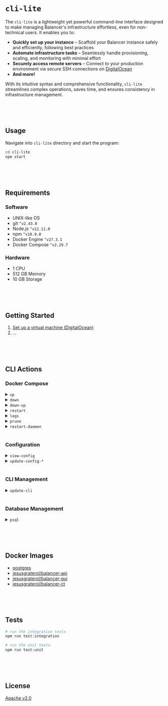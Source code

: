 # `cli-lite`

The `cli-lite` is a lightweight yet powerful command-line interface designed to make managing Balancer's infrastructure effortless, even for non-technical users. It enables you to:

* **Quickly set up your instance** – Scaffold your Balancer instance safely and efficiently, following best practices
* **Automate infrastructure tasks** – Seamlessly handle provisioning, scaling, and monitoring with minimal effort
* **Securely access remote servers** – Connect to your production environment via secure SSH connections on  [DigitalOcean](https://www.digitalocean.com/)
* **And more!**

With its intuitive syntax and comprehensive functionality, `cli-lite` streamlines complex operations, saves time, and ensures consistency in infrastructure management.





<br/><br/><br/>

## Usage

Navigate into `cli-lite` directory and start the program:
```bash
cd cli-lite
npm start
```






<br/><br/><br/>

## Requirements

### Software

- UNIX-like OS
- git `^v2.43.0`
- Node.js `^v22.11.0`
- npm `^v10.9.0`
- Docker Engine `^v27.3.1`
- Docker Compose `^v2.29.7`

### Hardware

- 1 CPU
- 512 GB Memory
- 10 GB Storage





<br/><br/><br/>

## Getting Started

1. [Set up a virtual machine (DigitalOcean)](./docs/setup-vm/index.md)
2. ...





<br/><br/><br/>

## CLI Actions

### Docker Compose

<details>
  <summary><code>up</code></summary>

  <br/>
  
  Generates the environment assets and the `compose.yaml` file. Next, it prunes docker objects and restarts the daemon. Finally, it pulls the latest images from the  registry, creates and starts the containers.

  <br/>

  When executed, after generating the environment assets and the `compose.yaml` file, it runs:
  ```bash
  docker system prune --all --force

  systemctl restart docker

  docker compose up --pull always --no-build --detach
  ```

  <br/>

</details>

<details>
  <summary><code>down</code></summary>

  <br/>

  Stops containers and removes containers, networks, volumes, and images created by <code>up</code>.

  <br/>

  When executed, it runs:
  ```bash
  docker compose down
  ```

  <br/>

</details>

<details>
  <summary><code>down-up</code></summary>

  <br/>

  Stops containers and removes containers, networks, volumes, and images created by <code>up</code> with:

  <br/>

  ```bash
  docker compose down
  ```

  <br/>

  Finally, it generates the environment assets, the `compose.yaml` file and runs: 

  <br/>

  ```bash
  docker system prune --all --force

  systemctl restart docker

  docker compose up --pull always --no-build --detach
  ```
  <br/>

  <br/>
</details>

<details>
  <summary><code>restart</code></summary>

  <br/>

  Restarts all stopped and running services with:

  <br/>

  ```bash
  docker compose restart
  ```

  <br/>

</details>

<details>
  <summary><code>logs</code></summary>

  <br/>

  Displays and subscribes to the log output from all services. If a variation is provided, it narrows down the logs to a specific service.

  ```bash
  docker compose logs -f

  # if a variation is provided
  docker compose logs <variation> -f
  ```

  <br/>

  The following variations are supported:

  - <code>logs:postgres</code> displays log output from the postgres service

  - <code>logs:api</code> displays log output from the api service

  - <code>logs:gui</code> displays log output from the gui service

  - <code>logs:ct</code> displays log output from the cloudflared service

  <br/>

</details>

<details>
  <summary><code>prune</code></summary>

  <br/>

  Removes all unused containers, networks and images (both dangling and unused) with:

  ```bash
  docker system prune --all --force
  ```

  <br/>
  
</details>

<details>
  <summary><code>restart-daemon</code></summary>

  <br/>

  Restarts the Docker service on the host machine with:

  ```bash
  systemctl restart docker
  ```

  <br/>
  
</details>



<br/>

### Configuration

<details>
  <summary><code>view-config</code></summary>

  <br/>

  Displays the data stored in the `config.json` file.

  <br/>
  
</details>

<details>
  <summary><code>update-config-*</code></summary>

  <br/>

  Updates the mutable properties in the `config.json` file one at a time. The following properties are mutable and can be changed by this action:

  - `GUI_URL`
  - `TELEGRAM`
  - `EXCHANGE_*`
  - `TUNNEL_TOKEN`

  <br/>
  
</details>



<br/>

### CLI Management

<details>
  <summary><code>update-cli</code></summary>

  <br/>

  Downloads the latest version of `cli-lite`, installs its dependencies, and compiles it.

  <br/>

  When executed, it runs:

  ```bash
  git pull origin main

  npm ci

  npm run build
  ```

  <br/>
  
</details>



<br/>

### Database Management

<details>
  <summary><code>psql</code></summary>

  <br/>

  Starts the terminal-based front-end to PostgreSQL.

  <br/>

  When executed, it runs:

  ```bash
  docker compose exec -it postgres psql -U postgres
  ```

  <br/>
  
</details>




<br/><br/><br/>

## Docker Images

- [postgres](https://hub.docker.com/_/postgres)
- [jesusgraterol/balancer-api](https://hub.docker.com/r/jesusgraterol/balancer-api)
- [jesusgraterol/balancer-gui](https://hub.docker.com/r/jesusgraterol/balancer-gui)
- [jesusgraterol/balancer-ct](https://hub.docker.com/r/jesusgraterol/balancer-ct)




<br/><br/><br/>

## Tests

```bash
# run the integration tests
npm run test:integration

# run the unit tests
npm run test:unit
```





<br/><br/><br/>

## License

[Apache v2.0](https://www.apache.org/licenses/LICENSE-2.0)